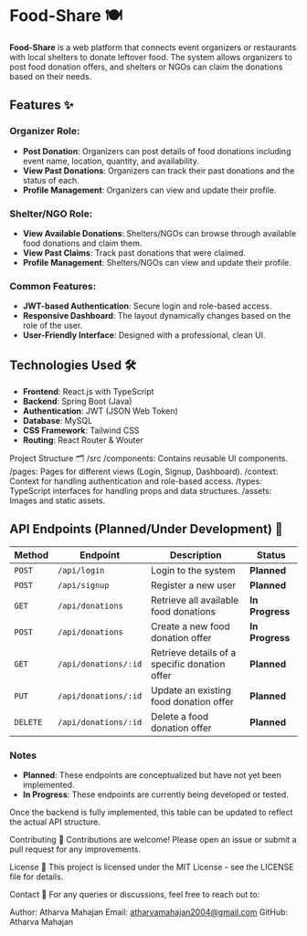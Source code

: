 # Food-Share 🍽️

**Food-Share** is a web platform that connects event organizers or restaurants with local shelters to donate leftover food. The system allows organizers to post food donation offers, and shelters or NGOs can claim the donations based on their needs.

## Features ✨

### Organizer Role:
- **Post Donation**: Organizers can post details of food donations including event name, location, quantity, and availability.
- **View Past Donations**: Organizers can track their past donations and the status of each.
- **Profile Management**: Organizers can view and update their profile.

### Shelter/NGO Role:
- **View Available Donations**: Shelters/NGOs can browse through available food donations and claim them.
- **View Past Claims**: Track past donations that were claimed.
- **Profile Management**: Shelters/NGOs can view and update their profile.

### Common Features:
- **JWT-based Authentication**: Secure login and role-based access.
- **Responsive Dashboard**: The layout dynamically changes based on the role of the user.
- **User-Friendly Interface**: Designed with a professional, clean UI.

## Technologies Used 🛠️

- **Frontend**: React.js with TypeScript
- **Backend**: Spring Boot (Java)
- **Authentication**: JWT (JSON Web Token)
- **Database**: MySQL
- **CSS Framework**: Tailwind CSS
- **Routing**: React Router & Wouter




Project Structure 🗂️
/src
/components: Contains reusable UI components.
/pages: Pages for different views (Login, Signup, Dashboard).
/context: Context for handling authentication and role-based access.
/types: TypeScript interfaces for handling props and data structures.
/assets: Images and static assets.
## API Endpoints (Planned/Under Development) 📡

| Method | Endpoint              | Description                                   | Status             |
|--------|-----------------------|-----------------------------------------------|--------------------|
| `POST` | `/api/login`           | Login to the system                           | **Planned**        |
| `POST` | `/api/signup`          | Register a new user                           | **Planned**        |
| `GET`  | `/api/donations`       | Retrieve all available food donations         | **In Progress**    |
| `POST` | `/api/donations`       | Create a new food donation offer              | **In Progress**    |
| `GET`  | `/api/donations/:id`   | Retrieve details of a specific donation offer | **Planned**        |
| `PUT`  | `/api/donations/:id`   | Update an existing food donation offer        | **Planned**        |
| `DELETE` | `/api/donations/:id` | Delete a food donation offer                  | **Planned**        |

### Notes
- **Planned**: These endpoints are conceptualized but have not yet been implemented.
- **In Progress**: These endpoints are currently being developed or tested.

Once the backend is fully implemented, this table can be updated to reflect the actual API structure.



Contributing 🤝
Contributions are welcome! Please open an issue or submit a pull request for any improvements.

License 📜
This project is licensed under the MIT License - see the LICENSE file for details.

Contact 💬
For any queries or discussions, feel free to reach out to:

Author: Atharva Mahajan
Email: atharvamahajan2004@gmail.com
GitHub: Atharva Mahajan
